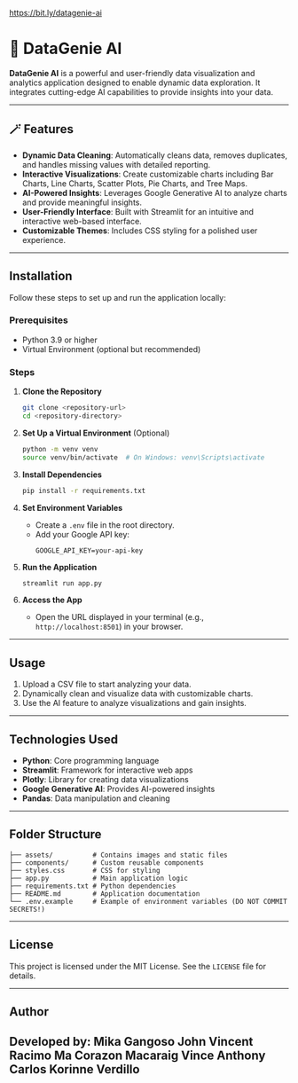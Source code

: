 https://bit.ly/datagenie-ai

# 🔮 DataGenie AI

**DataGenie AI** is a powerful and user-friendly data visualization and analytics application designed to enable dynamic data exploration. It integrates cutting-edge AI capabilities to provide insights into your data.

---

## 🪄 Features

- **Dynamic Data Cleaning**: Automatically cleans data, removes duplicates, and handles missing values with detailed reporting.
- **Interactive Visualizations**: Create customizable charts including Bar Charts, Line Charts, Scatter Plots, Pie Charts, and Tree Maps.
- **AI-Powered Insights**: Leverages Google Generative AI to analyze charts and provide meaningful insights.
- **User-Friendly Interface**: Built with Streamlit for an intuitive and interactive web-based interface.
- **Customizable Themes**: Includes CSS styling for a polished user experience.

---

## Installation

Follow these steps to set up and run the application locally:

### Prerequisites
- Python 3.9 or higher
- Virtual Environment (optional but recommended)

### Steps

1. **Clone the Repository**
   ```bash
   git clone <repository-url>
   cd <repository-directory>
   ```

2. **Set Up a Virtual Environment** (Optional)
   ```bash
   python -m venv venv
   source venv/bin/activate  # On Windows: venv\Scripts\activate
   ```

3. **Install Dependencies**
   ```bash
   pip install -r requirements.txt
   ```

4. **Set Environment Variables**
   - Create a `.env` file in the root directory.
   - Add your Google API key:
     ```
     GOOGLE_API_KEY=your-api-key
     ```

5. **Run the Application**
   ```bash
   streamlit run app.py
   ```

6. **Access the App**
   - Open the URL displayed in your terminal (e.g., `http://localhost:8501`) in your browser.

---

## Usage

1. Upload a CSV file to start analyzing your data.
2. Dynamically clean and visualize data with customizable charts.
3. Use the AI feature to analyze visualizations and gain insights.

---

## Technologies Used

- **Python**: Core programming language
- **Streamlit**: Framework for interactive web apps
- **Plotly**: Library for creating data visualizations
- **Google Generative AI**: Provides AI-powered insights
- **Pandas**: Data manipulation and cleaning

---

## Folder Structure

```
├── assets/          # Contains images and static files
├── components/      # Custom reusable components
├── styles.css       # CSS for styling
├── app.py           # Main application logic
├── requirements.txt # Python dependencies
├── README.md        # Application documentation
└── .env.example     # Example of environment variables (DO NOT COMMIT SECRETS!)
```

---

## License

This project is licensed under the MIT License. See the `LICENSE` file for details.

---

## Author

Developed by:
Mika Gangoso
John Vincent Racimo
Ma Corazon Macaraig
Vince Anthony Carlos
Korinne Verdillo
---

